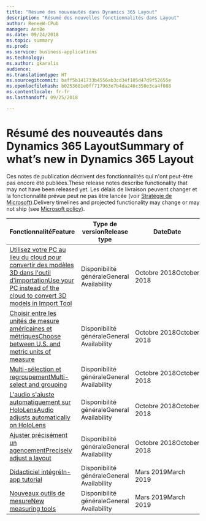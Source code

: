 ```yaml
---
title: "Résumé des nouveautés dans Dynamics 365 Layout"
description: "Résumé des nouvelles fonctionnalités dans Layout"
author: ReneeW-CPub
manager: AnnBe
ms.date: 09/24/2018
ms.topic: summary
ms.prod: 
ms.service: business-applications
ms.technology: 
ms.author: gkaralis
audience: 
ms.translationtype: HT
ms.sourcegitcommit: baff5b141733b4556ab3cd34f105d47d9f52655e
ms.openlocfilehash: b0253681e0ff717963e7b4da246c350e3ca4f088
ms.contentlocale: fr-fr
ms.lasthandoff: 09/25/2018

---
```


# <a name="summary-of-whats-new-in-dynamics-365-layout"></a><span data-ttu-id="25212-103">Résumé des nouveautés dans Dynamics 365 Layout</span><span class="sxs-lookup"><span data-stu-id="25212-103">Summary of what’s new in Dynamics 365 Layout</span></span>

<span data-ttu-id="25212-104">Ces notes de publication décrivent des fonctionnalités qui n'ont peut-être pas encore été publiées.</span><span class="sxs-lookup"><span data-stu-id="25212-104">These release notes describe functionality that may not have been released yet.</span></span>
<span data-ttu-id="25212-105">Les délais de livraison peuvent changer et la fonctionnalité prévue peut ne pas être lancée (voir [Stratégie de Microsoft](https://www.microsoft.com/en-us/legal/intellectualproperty/onlinedisclaimer.aspx)).</span><span class="sxs-lookup"><span data-stu-id="25212-105">Delivery timelines and projected functionality may change or may not ship (see [Microsoft policy](https://www.microsoft.com/en-us/legal/intellectualproperty/onlinedisclaimer.aspx)).</span></span>

| <span data-ttu-id="25212-106">**Fonctionnalité**</span><span class="sxs-lookup"><span data-stu-id="25212-106">**Feature**</span></span>                                                 | <span data-ttu-id="25212-107">**Type de version**</span><span class="sxs-lookup"><span data-stu-id="25212-107">**Release type**</span></span>     | <span data-ttu-id="25212-108">**Date**</span><span class="sxs-lookup"><span data-stu-id="25212-108">**Date**</span></span> |
|-------------------------------------------------------------|----------------------|--------------------------|
| [<span data-ttu-id="25212-109">Utilisez votre PC au lieu du cloud pour convertir des modèles 3D dans l'outil d'importation</span><span class="sxs-lookup"><span data-stu-id="25212-109">Use your PC instead of the cloud to convert 3D models in Import Tool</span></span>](import-tool-PC-option.md)  | <span data-ttu-id="25212-110">Disponibilité générale</span><span class="sxs-lookup"><span data-stu-id="25212-110">General Availability</span></span> | <span data-ttu-id="25212-111">Octobre 2018</span><span class="sxs-lookup"><span data-stu-id="25212-111">October 2018</span></span>|
| [<span data-ttu-id="25212-112">Choisir entre les unités de mesure américaines et métriques</span><span class="sxs-lookup"><span data-stu-id="25212-112">Choose between U.S. and metric units of measure</span></span>](unit-measure.md)             | <span data-ttu-id="25212-113">Disponibilité générale</span><span class="sxs-lookup"><span data-stu-id="25212-113">General Availability</span></span> | <span data-ttu-id="25212-114">Octobre 2018</span><span class="sxs-lookup"><span data-stu-id="25212-114">October 2018</span></span>             |
| [<span data-ttu-id="25212-115">Multi-sélection et regroupement</span><span class="sxs-lookup"><span data-stu-id="25212-115">Multi-select and grouping</span></span>](multi-select.md)                       | <span data-ttu-id="25212-116">Disponibilité générale</span><span class="sxs-lookup"><span data-stu-id="25212-116">General Availability</span></span> | <span data-ttu-id="25212-117">Octobre 2018</span><span class="sxs-lookup"><span data-stu-id="25212-117">October 2018</span></span>             |
| [<span data-ttu-id="25212-118">L'audio s'ajuste automatiquement sur HoloLens</span><span class="sxs-lookup"><span data-stu-id="25212-118">Audio adjusts automatically on HoloLens</span></span>](dynamics-audio.md)        | <span data-ttu-id="25212-119">Disponibilité générale</span><span class="sxs-lookup"><span data-stu-id="25212-119">General Availability</span></span> | <span data-ttu-id="25212-120">Octobre 2018</span><span class="sxs-lookup"><span data-stu-id="25212-120">October 2018</span></span>             |
| [<span data-ttu-id="25212-121">Ajuster précisément un agencement</span><span class="sxs-lookup"><span data-stu-id="25212-121">Precisely adjust a layout</span></span>](precisely-realign-layout.md) | <span data-ttu-id="25212-122">Disponibilité générale</span><span class="sxs-lookup"><span data-stu-id="25212-122">General Availability</span></span> | <span data-ttu-id="25212-123">Octobre 2018</span><span class="sxs-lookup"><span data-stu-id="25212-123">October 2018</span></span>    |
| [<span data-ttu-id="25212-124">Didacticiel intégré</span><span class="sxs-lookup"><span data-stu-id="25212-124">In-app tutorial</span></span>](in-app-tutorial.md)                     | <span data-ttu-id="25212-125">Disponibilité générale</span><span class="sxs-lookup"><span data-stu-id="25212-125">General Availability</span></span> | <span data-ttu-id="25212-126">Mars 2019</span><span class="sxs-lookup"><span data-stu-id="25212-126">March 2019</span></span>               |
| [<span data-ttu-id="25212-127">Nouveaux outils de mesure</span><span class="sxs-lookup"><span data-stu-id="25212-127">New measuring tools</span></span>](measurement-tools.md)            | <span data-ttu-id="25212-128">Disponibilité générale</span><span class="sxs-lookup"><span data-stu-id="25212-128">General Availability</span></span> | <span data-ttu-id="25212-129">Mars 2019</span><span class="sxs-lookup"><span data-stu-id="25212-129">March 2019</span></span>               |

